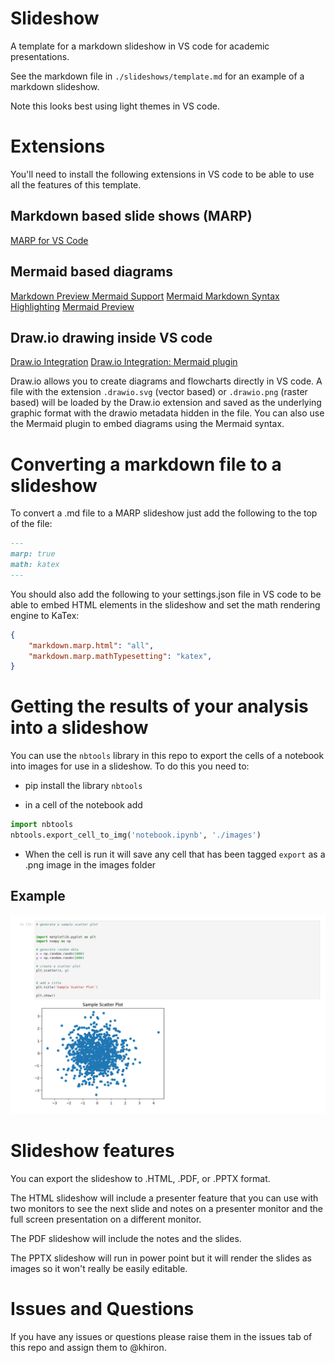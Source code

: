 # Slideshow
A template for a markdown slideshow in VS code for academic presentations.  

See the markdown file in `./slideshows/template.md` for an example of a markdown slideshow.

Note this looks best using light themes in VS code.  

# Extensions

You'll need to install the following extensions in VS code to be able to use all the features of this template.

## Markdown based slide shows (MARP)

[MARP for VS Code ](vscode:extension/marp-team.marp-vscode)

## Mermaid based diagrams

[Markdown Preview Mermaid Support](vscode:extension/bierner.markdown-mermaid)
[Mermaid Markdown Syntax Highlighting](vscode:extension/bpruitt-goddard.mermaid-markdown-syntax-highlighting)
[Mermaid Preview](vscode:extension/vstirbu.vscode-mermaid-preview)

## Draw.io drawing inside VS code

[Draw.io Integration](vscode:extension/hediet.vscode-drawio)
[Draw.io Integration: Mermaid plugin](vscode:extension/nopeslide.vscode-drawio-plugin-mermaid)

Draw.io allows you to create diagrams and flowcharts directly in VS code. A file with the extension `.drawio.svg` (vector based) or `.drawio.png` (raster based) will be loaded by the Draw.io extension and saved as the underlying graphic format with the drawio metadata hidden in the file.  You can also use the Mermaid plugin to embed diagrams using the Mermaid syntax.

# Converting a markdown file to a slideshow

To convert a .md file to a MARP slideshow just add the following to the top of the file:

```markdown
---
marp: true
math: katex
---
```
You should also add the following to your settings.json file in VS code to be able to embed HTML elements in the slideshow and set the math rendering engine to KaTex:

```json
{
    "markdown.marp.html": "all",
    "markdown.marp.mathTypesetting": "katex",
}
```

# Getting the results of your analysis into a slideshow

You can use the `nbtools` library in this repo to export the cells of a notebook into images for use in a slideshow.  To do this you need to:

- pip install the library `nbtools`

- in a cell of the notebook add
```python
import nbtools
nbtools.export_cell_to_img('notebook.ipynb', './images')
```
- When the cell is run it will save any cell that has been tagged `export` as a .png image in the images folder

## Example
![](./slideshows/images/construct_chart_Cell3.png)

# Slideshow features

You can export the slideshow to .HTML, .PDF, or .PPTX format.  

The HTML slideshow will include a presenter feature that you can use with two monitors to see the next slide and notes on a presenter monitor and the full screen presentation on a different monitor.

The PDF slideshow will include the notes and the slides.

The PPTX slideshow will run in power point but it will render the slides as images so it won't really be easily editable.

# Issues and Questions

If you have any issues or questions please raise them in the issues tab of this repo and assign them to @khiron.